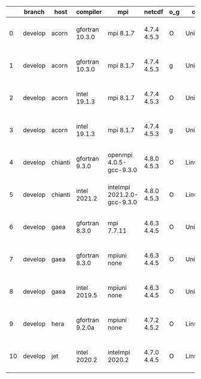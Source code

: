 |    | branch   | host    | compiler        | mpi                         | netcdf      | o_g   | os     | build   | u_pass   | u_fail   | s_pass   | s_fail   | e_pass   | e_fail   | nuopc_pass   | nuopc_fail   | artifacts_hash                                                                                                                                                        | modified                  |
|----|----------|---------|-----------------|-----------------------------|-------------|-------|--------|---------|----------|----------|----------|----------|----------|----------|--------------|--------------|-----------------------------------------------------------------------------------------------------------------------------------------------------------------------|---------------------------|
|  0 | develop  | acorn   | gfortran 10.3.0 | mpi 8.1.7                   | 4.7.4 4.5.3 | O     | Unicos | fail    | fail     | fail     | fail     | fail     | fail     | fail     | 0            | 50           | [artifacts](https://github.com/esmf-org/esmf-test-artifacts/tree/aead36ffc51013c01041a464a24f53c45942aa8f/develop/acorn/gfortran/10.3.0/O/mpi/8.1.7)                  | 2022-06-04 01:22:12 +0000 |
|  1 | develop  | acorn   | gfortran 10.3.0 | mpi 8.1.7                   | 4.7.4 4.5.3 | g     | Unicos | fail    | fail     | fail     | fail     | fail     | fail     | fail     | 0            | 50           | [artifacts](https://github.com/esmf-org/esmf-test-artifacts/tree/ebe141a1bcebe80f0e4ac58d7746300ad5cdaac1/develop/acorn/gfortran/10.3.0/g/mpi/8.1.7)                  | 2022-06-04 01:24:13 +0000 |
|  2 | develop  | acorn   | intel 19.1.3    | mpi 8.1.7                   | 4.7.4 4.5.3 | O     | Unicos | pass    | 13665    | 0        | 49       | 0        | 80       | 0        | 50           | 0            | [artifacts](https://github.com/esmf-org/esmf-test-artifacts/tree/9f6bf5e10c5e43f706817b7d5239ae3496949fee/develop/acorn/intel/19.1.3/O/mpi/8.1.7)                     | 2022-06-04 01:49:25 +0000 |
|  3 | develop  | acorn   | intel 19.1.3    | mpi 8.1.7                   | 4.7.4 4.5.3 | g     | Unicos | pass    | 13665    | 0        | 49       | 0        | 80       | 0        | 50           | 0            | [artifacts](https://github.com/esmf-org/esmf-test-artifacts/tree/ba23cd506d11ffb09ac6cdde561f72aa6712073a/develop/acorn/intel/19.1.3/g/mpi/8.1.7)                     | 2022-06-04 01:50:22 +0000 |
|  4 | develop  | chianti | gfortran 9.3.0  | openmpi 4.0.5-gcc-9.3.0     | 4.8.0 4.5.3 | O     | Linux  | pass    | 13665    | 0        | 49       | 0        | 80       | 0        | 50           | 0            | [artifacts](https://github.com/esmf-org/esmf-test-artifacts/tree/fb8d45bf2f98761e17bea054ed1d51d31b3c8d1f/develop/chianti/gfortran/9.3.0/O/openmpi/4.0.5-gcc-9.3.0)   | 2022-06-04 01:54:19 -0400 |
|  5 | develop  | chianti | intel 2021.2    | intelmpi 2021.2.0-gcc-9.3.0 | 4.8.0 4.5.3 | O     | Linux  | pass    | 13665    | 0        | 49       | 0        | 80       | 0        | 50           | 0            | [artifacts](https://github.com/esmf-org/esmf-test-artifacts/tree/1751c5e6c60cc188b745fe6ad03c8e7b48c0d27d/develop/chianti/intel/2021.2/O/intelmpi/2021.2.0-gcc-9.3.0) | 2022-06-04 02:48:28 -0400 |
|  6 | develop  | gaea    | gfortran 8.3.0  | mpi 7.7.11                  | 4.6.3 4.4.5 | O     | Unicos | pass    | 13664    | 1        | 49       | 0        | 80       | 0        | 47           | 3            | [artifacts](https://github.com/esmf-org/esmf-test-artifacts/tree/4312e26da1233cabe5bea953873ccb6312019cdd/develop/gaea/gfortran/8.3.0/O/mpi/7.7.11)                   | 2022-06-04 02:00:09 -0400 |
|  7 | develop  | gaea    | gfortran 8.3.0  | mpiuni none                 | 4.6.3 4.4.5 | O     | Unicos | pass    | 12142    | 0        | 8        | 0        | 43       | 0        | 0            | 50           | [artifacts](https://github.com/esmf-org/esmf-test-artifacts/tree/8eb7d2f53af6e8102b841232f2638f04f882fa92/develop/gaea/gfortran/8.3.0/O/mpiuni/none)                  | 2022-06-04 01:38:46 -0400 |
|  8 | develop  | gaea    | intel 2019.5    | mpiuni none                 | 4.6.3 4.4.5 | O     | Unicos | pass    | 12127    | 15       | 8        | 0        | 43       | 0        | 0            | 50           | [artifacts](https://github.com/esmf-org/esmf-test-artifacts/tree/14a7dead6b72c89bc27efc44e7f2defdb1876f99/develop/gaea/intel/2019.5/O/mpiuni/none)                    | 2022-06-04 01:56:59 -0400 |
|  9 | develop  | hera    | gfortran 9.2.0a | mpiuni none                 | 4.7.2 4.5.2 | O     | Linux  | pass    | 12142    | 0        | 8        | 0        | 43       | 0        | 0            | 50           | [artifacts](https://github.com/esmf-org/esmf-test-artifacts/tree/4e6c791a4d5a540a27a65dcc74283a8fca346f7f/develop/hera/gfortran/9.2.0a/O/mpiuni/none)                 | 2022-06-04 06:14:17 +0000 |
| 10 | develop  | jet     | intel 2020.2    | intelmpi 2020.2             | 4.7.0 4.4.5 | O     | Linux  | pass    | pending  | pending  | pending  | pending  | pending  | pending  | pending      | pending      | [artifacts](https://github.com/esmf-org/esmf-test-artifacts/tree/06969eabbe23e8431b3b99999ef045f47e787d95/develop/jet/intel/2020.2/O/intelmpi/2020.2)                 | 2022-06-04 04:08:11 +0000 |